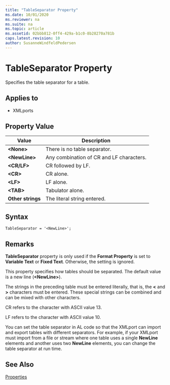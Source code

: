 ```yaml
---
title: "TableSeparator Property"
ms.date: 10/01/2020
ms.reviewer: na
ms.suite: na
ms.topic: article
ms.assetid: 02bbb812-0ff4-429a-b1c0-8b28270a781b
caps.latest.revision: 10
author: SusanneWindfeldPedersen
---
```


# TableSeparator Property

Specifies the table separator for a table.  
  
## Applies to  
  
- XMLports  
  
## Property Value  
  
|**Value**|**Description**|  
|---------------|---------------------|  
|**\<None>**|There is no table separator.|  
|**\<NewLine>**|Any combination of CR and LF characters.|  
|**\<CR/LF>**|CR followed by LF.|  
|**\<CR>**|CR alone.|  
|**\<LF>**|LF alone.|  
|**\<TAB>**|Tabulator alone.|  
|**Other strings**|The literal string entered.|  

## Syntax

```AL
TableSeparator = '<NewLine>';
```
  
## Remarks  

**TableSeparator** property is only used if the **Format Property** is set to **Variable Text** or **Fixed Text**. Otherwise, the setting is ignored.  
 
This property specifies how tables should be separated. The default value is a new line \(**\<NewLine>**\). 

The strings in the preceding table must be entered literally, that is, the **<** and **>** characters must be entered. These special strings can be combined and can be mixed with other characters.  

CR refers to the character with ASCII value 13.  
  
LF refers to the character with ASCII value 10.  
  
You can set the table separator in AL code so that the XMLport can import and export tables with different separators. For example, if your XMLport must import from a file or stream where one table uses a single **NewLine** elements and another uses two **NewLine** elements, you can change the table separator at run time.  
  
## See Also  

[Properties](devenv-properties.md)